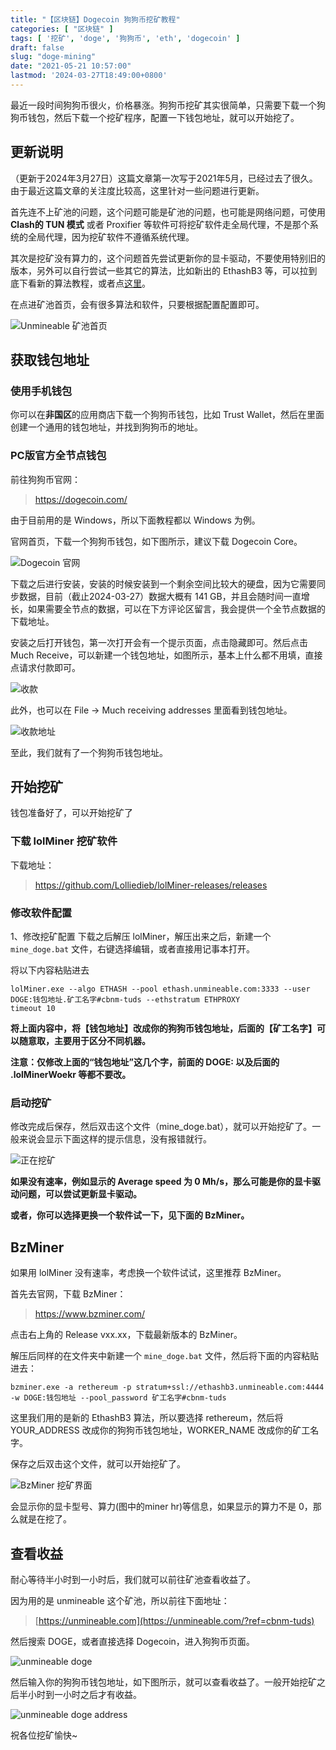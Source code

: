 ```yaml
---
title: "【区块链】Dogecoin 狗狗币挖矿教程"
categories: [ "区块链" ]
tags: [ '挖矿', 'doge', '狗狗币', 'eth', 'dogecoin' ]
draft: false
slug: "doge-mining"
date: "2021-05-21 10:57:00"
lastmod: '2024-03-27T18:49:00+0800'
---
```


最近一段时间狗狗币很火，价格暴涨。狗狗币挖矿其实很简单，只需要下载一个狗狗币钱包，然后下载一个挖矿程序，配置一下钱包地址，就可以开始挖了。

## 更新说明

（更新于2024年3月27日）这篇文章第一次写于2021年5月，已经过去了很久。由于最近这篇文章的关注度比较高，这里针对一些问题进行更新。

首先连不上矿池的问题，这个问题可能是矿池的问题，也可能是网络问题，可使用 **Clash的 TUN 模式** 或者 Proxifier 等软件可将挖矿软件走全局代理，不是那个系统的全局代理，因为挖矿软件不遵循系统代理。

其次是挖矿没有算力的，这个问题首先尝试更新你的显卡驱动，不要使用特别旧的版本，另外可以自行尝试一些其它的算法，比如新出的 EthashB3 等，可以拉到底下看新的算法教程，或者点[这里](#bzminer)。

在点进矿池首页，会有很多算法和软件，只要根据配置配置即可。

![Unmineable 矿池首页](https://cdn.taurusxin.com/hugo/2024/03/27/unmineable-index.png)

## 获取钱包地址

### 使用手机钱包

你可以在**非国区**的应用商店下载一个狗狗币钱包，比如 Trust Wallet，然后在里面创建一个通用的钱包地址，并找到狗狗币的地址。

### PC版官方全节点钱包

前往狗狗币官网：

> <https://dogecoin.com/>

由于目前用的是 Windows，所以下面教程都以 Windows 为例。

官网首页，下载一个狗狗币钱包，如下图所示，建议下载 Dogecoin Core。

![Dogecoin 官网](https://cdn.taurusxin.com/hugo/2024/03/27/dogecoin-core.png)

下载之后进行安装，安装的时候安装到一个剩余空间比较大的硬盘，因为它需要同步数据，目前（截止2024-03-27）数据大概有 141 GB，并且会随时间一直增长，如果需要全节点的数据，可以在下方评论区留言，我会提供一个全节点数据的下载地址。

安装之后打开钱包，第一次打开会有一个提示页面，点击隐藏即可。然后点击 Much Receive，可以新建一个钱包地址，如图所示，基本上什么都不用填，直接点请求付款即可。

![收款](https://cdn.rhyland.cn/typecho/2021/05/21/receive.png)

此外，也可以在 File -> Much receiving addresses 里面看到钱包地址。

![收款地址](https://cdn.rhyland.cn/typecho/2021/05/21/address.png)

至此，我们就有了一个狗狗币钱包地址。

## 开始挖矿

钱包准备好了，可以开始挖矿了

### 下载 lolMiner 挖矿软件

下载地址：
> <https://github.com/Lolliedieb/lolMiner-releases/releases>

### 修改软件配置

1、修改挖矿配置
下载之后解压 lolMiner，解压出来之后，新建一个 `mine_doge.bat` 文件，右键选择编辑，或者直接用记事本打开。

将以下内容粘贴进去

```shell
lolMiner.exe --algo ETHASH --pool ethash.unmineable.com:3333 --user DOGE:钱包地址.矿工名字#cbnm-tuds --ethstratum ETHPROXY
timeout 10
```

**将上面内容中，将【钱包地址】改成你的狗狗币钱包地址，后面的【矿工名字】可以随意取，主要用于区分不同机器。**

**注意：仅修改上面的“钱包地址”这几个字，前面的 DOGE: 以及后面的 .lolMinerWoekr 等都不要改。**

### 启动挖矿

修改完成后保存，然后双击这个文件（mine_doge.bat），就可以开始挖矿了。一般来说会显示下面这样的提示信息，没有报错就行。

![正在挖矿](https://cdn.taurusxin.com/hugo/2024/03/30/doge_mining.png)

**如果没有速率，例如显示的 Average speed 为 0 Mh/s，那么可能是你的显卡驱动问题，可以尝试更新显卡驱动。**

**或者，你可以选择更换一个软件试一下，见下面的 BzMiner。**

## BzMiner

如果用 lolMiner 没有速率，考虑换一个软件试试，这里推荐 BzMiner。

首先去官网，下载 BzMiner：

> <https://www.bzminer.com/>

点击右上角的 Release vxx.xx，下载最新版本的 BzMiner。

解压后同样的在文件夹中新建一个 `mine_doge.bat` 文件，然后将下面的内容粘贴进去：

```shell
bzminer.exe -a rethereum -p stratum+ssl://ethashb3.unmineable.com:4444 -w DOGE:钱包地址 --pool_password 矿工名字#cbnm-tuds
```

这里我们用的是新的 EthashB3 算法，所以要选择 rethereum，然后将 YOUR_ADDRESS 改成你的狗狗币钱包地址，WORKER_NAME 改成你的矿工名字。

保存之后双击这个文件，就可以开始挖矿了。

![BzMiner 挖矿界面](https://cdn.taurusxin.com/hugo/2024/03/30/doge_mining_bzminer.png)

会显示你的显卡型号、算力(图中的miner hr)等信息，如果显示的算力不是 0，那么就是在挖了。

## 查看收益

耐心等待半小时到一小时后，我们就可以前往矿池查看收益了。

因为用的是 unmineable 这个矿池，所以前往下面地址：

> [https://unmineable.com](https://unmineable.com/?ref=cbnm-tuds)

然后搜索 DOGE，或者直接选择 Dogecoin，进入狗狗币页面。

![unmineable doge](https://cdn.rhyland.cn/typecho/2021/05/21/unmineable-doge.png)

然后输入你的狗狗币钱包地址，如下图所示，就可以查看收益了。一般开始挖矿之后半小时到一小时之后才有收益。

![unmineable doge address](https://cdn.rhyland.cn/typecho/2021/05/21/unmineable-doge-address.png)

祝各位挖矿愉快~
